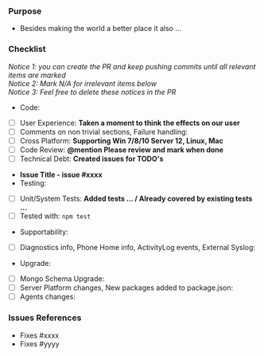 ### Purpose
- Besides making the world a better place it also ...

### Checklist 
*Notice 1: you can create the PR and keep pushing commits until all relevant items are marked*  
*Notice 2: Mark N/A for irrelevant items below*  
*Notice 3: Feel free to delete these notices in the PR*

- Code:
 - [ ] User Experience: **Taken a moment to think the effects on our user**
 - [ ] Comments on non trivial sections, Failure handling: 
 - [ ] Cross Platform: **Supporting Win 7/8/10 Server 12, Linux, Mac**
 - [ ] Code Review: **@mention Please review and mark when done**
 - [ ] Technical Debt: **Created issues for TODO's**
  - **Issue Title - issue #xxxx**
- Testing:
 - [ ] Unit/System Tests: **Added tests ... / Already covered by existing tests ...**
 - [ ] Tested with: `npm test`
- Supportability:
 - [ ] Diagnostics info, Phone Home info, ActivityLog events, External Syslog: 
- Upgrade:
 - [ ] Mongo Schema Upgrade:
 - [ ] Server Platform changes, New packages added to package.json:
 - [ ] Agents changes:

### Issues References
- Fixes #xxxx
- Fixes #yyyy
